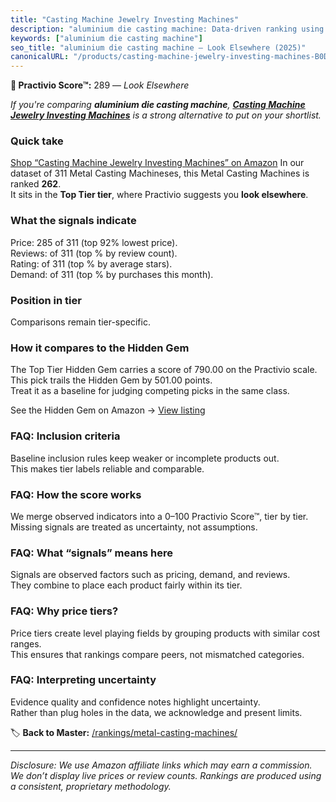 ```yaml
---
title: "Casting Machine Jewelry Investing Machines"
description: "aluminium die casting machine: Data-driven ranking using the Practivio Score™. Positioned by quality, value, demand, findability, momentum."
keywords: ["aluminium die casting machine"]
seo_title: "aluminium die casting machine — Look Elsewhere (2025)"
canonicalURL: "/products/casting-machine-jewelry-investing-machines-B0DGLHBM1B/"
---
```


**🚫 Practivio Score™:** 289 — _Look Elsewhere_


*If you're comparing **aluminium die casting machine**, **[Casting Machine Jewelry Investing Machines](https://www.amazon.com/dp/B0DGLHBM1B?tag=practivio-20)** is a strong alternative to put on your shortlist.*
### Quick take
[Shop “Casting Machine Jewelry Investing Machines” on Amazon](https://www.amazon.com/dp/B0DGLHBM1B?tag=practivio-20)
In our dataset of 311 Metal Casting Machineses, this Metal Casting Machines is ranked **262**.  
It sits in the **Top Tier tier**, where Practivio suggests you **look elsewhere**.

### What the signals indicate
Price: 285 of 311 (top 92% lowest price).  
Reviews:  of 311 (top % by review count).  
Rating:  of 311 (top % by average stars).  
Demand:  of 311 (top % by purchases this month).

### Position in tier
Comparisons remain tier-specific.

### How it compares to the Hidden Gem
The Top Tier Hidden Gem carries a score of 790.00 on the Practivio scale.  
This pick trails the Hidden Gem by 501.00 points.  
Treat it as a baseline for judging competing picks in the same class.  

See the Hidden Gem on Amazon → [View listing](https://www.amazon.com/dp/B00ISCAOJ4?tag=practivio-20)

### FAQ: Inclusion criteria
Baseline inclusion rules keep weaker or incomplete products out.  
This makes tier labels reliable and comparable.

### FAQ: How the score works
We merge observed indicators into a 0–100 Practivio Score™, tier by tier.  
Missing signals are treated as uncertainty, not assumptions.

### FAQ: What “signals” means here
Signals are observed factors such as pricing, demand, and reviews.  
They combine to place each product fairly within its tier.

### FAQ: Why price tiers?
Price tiers create level playing fields by grouping products with similar cost ranges.  
This ensures that rankings compare peers, not mismatched categories.

### FAQ: Interpreting uncertainty
Evidence quality and confidence notes highlight uncertainty.  
Rather than plug holes in the data, we acknowledge and present limits.


🏷️ **Back to Master:** [/rankings/metal-casting-machines/](/rankings/metal-casting-machines/)

---
_Disclosure: We use Amazon affiliate links which may earn a commission. We don’t display live prices or review counts. Rankings are produced using a consistent, proprietary methodology._

